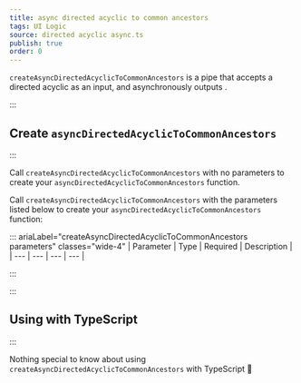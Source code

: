 ```yaml
---
title: async directed acyclic to common ancestors
tags: UI Logic
source: directed acyclic async.ts
publish: true
order: 0
---
```


`createAsyncDirectedAcyclicToCommonAncestors` is a pipe that accepts a directed acyclic as an input, and asynchronously outputs <!--TODO-->.


:::
## Create `asyncDirectedAcyclicToCommonAncestors`
:::

Call `createAsyncDirectedAcyclicToCommonAncestors` with no parameters to create your `asyncDirectedAcyclicToCommonAncestors` function.

Call `createAsyncDirectedAcyclicToCommonAncestors` with the parameters listed below to create your `asyncDirectedAcyclicToCommonAncestors` function:

::: ariaLabel="createAsyncDirectedAcyclicToCommonAncestors parameters" classes="wide-4"
| Parameter | Type | Required | Description |
| --- | --- | --- | --- |

:::


:::
## Using with TypeScript
:::

Nothing special to know about using `createAsyncDirectedAcyclicToCommonAncestors` with TypeScript 🚀
